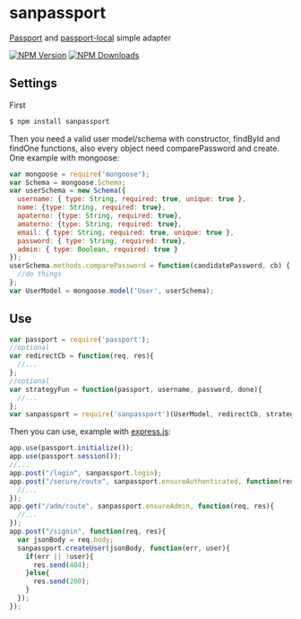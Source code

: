 # sanpassport
[Passport](https://www.npmjs.com/package/passport) and [passport-local](https://www.npmjs.com/package/passport-local) simple adapter

  [![NPM Version][npm-image]][npm-url]
  [![NPM Downloads][downloads-image]][downloads-url]

## Settings
First
~~~bash
$ npm install sanpassport 
~~~
Then you need a valid user model/schema with constructor, findById and findOne functions, also every object need comparePassword and create. One example with mongoose:
~~~js
var mongoose = require('mongoose');
var Schema = mongoose.Schema;
var userSchema = new Schema({
  username: { type: String, required: true, unique: true },
  name: {type: String, required: true},
  apaterno: {type: String, required: true},
  amaterno: {type: String, required: true},
  email: { type: String, required: true, unique: true },
  password: { type: String, required: true},
  admin: { type: Boolean, required: true }
});
userSchema.methods.comparePassword = function(candidatePassword, cb) {
  //do things
};
var UserModel = mongoose.model('User', userSchema);
~~~

## Use
~~~js
var passport = require('passport');
//optional
var redirectCb = function(req, res){
  //...
};
//optional
var strategyFun = function(passport, username, password, done){
  //...
};
var sanpassport = require('sanpassport')(UserModel, redirectCb, strategyFun);
~~~
Then you can use, example with [express.js](http://expressjs.com/):
~~~js
app.use(passport.initialize());
app.use(passport.session());
//...
app.post("/login", sanpassport.login);
app.post("/secure/route", sanpassport.ensureAuthenticated, function(req, res){
  //...
});
app.get("/adm/route", sanpassport.ensureAdmin, function(req, res){
  //...
});
app.post("/signin", function(req, res){
  var jsonBody = req.body;
  sanpassport.createUser(jsonBody, function(err, user){
    if(err || !user){
      res.send(404);
    }else{
      res.send(200);
    }
  });
});
~~~


[npm-image]: https://img.shields.io/npm/v/sanpassport.svg
[npm-url]: https://npmjs.org/package/sanpassport
[downloads-image]: https://img.shields.io/npm/dm/sanpassport.svg
[downloads-url]: https://npmjs.org/package/sanpassport
